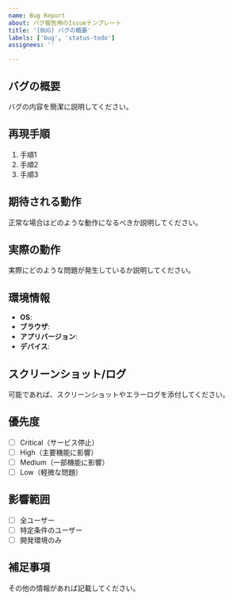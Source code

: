 ```yaml
---
name: Bug Report
about: バグ報告用のIssueテンプレート
title: '[BUG] バグの概要'
labels: ['bug', 'status-todo']
assignees: ''

---
```


## バグの概要
バグの内容を簡潔に説明してください。

## 再現手順
1. 手順1
2. 手順2
3. 手順3

## 期待される動作
正常な場合はどのような動作になるべきか説明してください。

## 実際の動作
実際にどのような問題が発生しているか説明してください。

## 環境情報
- **OS**:
- **ブラウザ**:
- **アプリバージョン**:
- **デバイス**:

## スクリーンショット/ログ
可能であれば、スクリーンショットやエラーログを添付してください。

## 優先度
- [ ] Critical（サービス停止）
- [ ] High（主要機能に影響）
- [ ] Medium（一部機能に影響）
- [ ] Low（軽微な問題）

## 影響範囲
- [ ] 全ユーザー
- [ ] 特定条件のユーザー
- [ ] 開発環境のみ

## 補足事項
その他の情報があれば記載してください。
